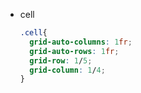 - cell
  ```css
  .cell{
    grid-auto-columns: 1fr;
    grid-auto-rows: 1fr;
    grid-row: 1/5;
    grid-column: 1/4;
  }
  ```